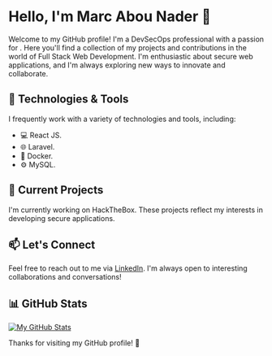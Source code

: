 # Hello, I'm Marc Abou Nader 👋

Welcome to my GitHub profile! I'm a DevSecOps professional with a passion for . Here you'll find a collection of my projects and contributions in the world of Full Stack Web Development. I'm enthusiastic about secure web applications, and I'm always exploring new ways to innovate and collaborate.

## 🔧 Technologies & Tools

I frequently work with a variety of technologies and tools, including:

- 💻 React JS.
- 🌐 Laravel.
- 🚀 Docker.
- ⚙️ MySQL.

## 🌱 Current Projects

I'm currently working on HackTheBox. These projects reflect my interests in developing secure applications.

## 📫 Let's Connect

Feel free to reach out to me via [LinkedIn](https://www.linkedin.com/in/marc-abou-nader). I'm always open to interesting collaborations and conversations!

## 📊 GitHub Stats

[![My GitHub Stats](https://github-readme-stats.vercel.app/api?username=marcabounader92)](https://github.com/marcabounader92/github-readme-stats)

Thanks for visiting my GitHub profile! 🚀
